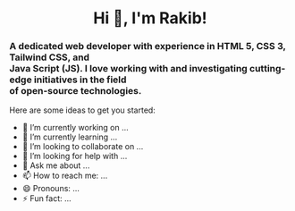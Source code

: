 <h1 align="center">Hi 👋, I'm Rakib!</h1>

<h3 text-center>A dedicated web developer with experience in HTML 5, CSS 3, Tailwind CSS, and<br> Java Script (JS). I love working with and investigating cutting-edge initiatives in the field<br> of open-source technologies.</h3>

Here are some ideas to get you started:

- 🔭 I’m currently working on ...
- 🌱 I’m currently learning ...
- 👯 I’m looking to collaborate on ...
- 🤔 I’m looking for help with ...
- 💬 Ask me about ...
- 📫 How to reach me: ...
- 😄 Pronouns: ...
- ⚡ Fun fact: ...
